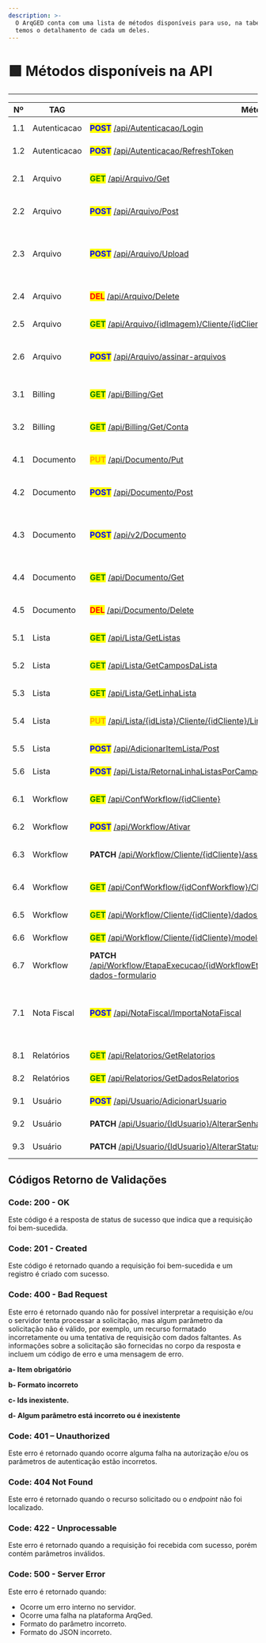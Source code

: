 ```yaml
---
description: >-
  O ArqGED conta com uma lista de métodos disponíveis para uso, na tabela abaixo
  temos o detalhamento de cada um deles.
---
```


# 🟩 Métodos disponíveis na API

***

<table><thead><tr><th width="76" align="center">Nº</th><th width="95">TAG       </th><th width="162">Método</th><th width="376">Descrição</th><th align="center">Status</th></tr></thead><tbody><tr><td align="center">1.1</td><td>Autenticacao</td><td><mark style="color:blue;"><strong>POST</strong></mark> <a href="1.-autenticacao.md#id-1.1.post-gerar-token-de-autenticacao-v1">/api/Autenticacao/Login</a></td><td> Gerar token de autenticação V1</td><td align="center">Disponível</td></tr><tr><td align="center">1.2</td><td>Autenticacao</td><td><mark style="color:blue;"><strong>POST</strong></mark> <a href="1.-autenticacao.md#id-1.2.post-atualizar-token-de-autenteicacao-v1">/api/Autenticacao/RefreshToken</a></td><td>Atualizar token de autenticação V1</td><td align="center">Disponível</td></tr><tr><td align="center">2.1</td><td>Arquivo</td><td><mark style="color:green;"><strong>GET</strong></mark> <a href="2.-arquivo.md#id-2.1.get-buscar-arquivos-de-um-documento-v1">/api/Arquivo/Get</a></td><td>Buscar arquivos de um documento V1</td><td align="center">Disponível</td></tr><tr><td align="center">2.2</td><td>Arquivo</td><td><mark style="color:blue;"><strong>POST</strong></mark> <a href="2.-arquivo.md#id-2.2.post-cadastrar-arquivos-em-um-documento-v1">/api/Arquivo/Post</a></td><td>Cadastrar arquivos em um documento V1</td><td align="center">Disponível</td></tr><tr><td align="center">2.3</td><td>Arquivo</td><td><mark style="color:blue;"><strong>POST</strong></mark> <a href="2.-arquivo.md#id-2.3.post-cadastrar-arquivos-em-um-documento-retornando-os-ids-das-imagens-v1">/api/Arquivo/Upload</a></td><td>Cadastrar arquivos em um documento, retornando os id's das imagens V1</td><td align="center">Disponível</td></tr><tr><td align="center">2.4</td><td>Arquivo</td><td><mark style="color:red;"><strong>DEL</strong></mark> <a href="2.-arquivo.md#id-2.4.delete-deletar-um-arquivo-de-um-documento-v1">/api/Arquivo/Delete</a></td><td>Deletar um arquivo de um documento V1</td><td align="center">Disponível</td></tr><tr><td align="center">2.5</td><td>Arquivo</td><td><mark style="color:green;"><strong>GET</strong></mark> <a href="2.-arquivo.md#id-2.5.get-buscar-arquivo-de-um-cliente-v1">/api/Arquivo/{idImagem}/Cliente/{idCliente}</a></td><td>Buscar arquivo de um cliente V1</td><td align="center">Disponível</td></tr><tr><td align="center">2.6</td><td>Arquivo</td><td><mark style="color:blue;"><strong>POST</strong></mark> <a href="2.-arquivo.md#id-2.6.post-assinar-eletronicamente-arquivos-de-um-cliente-v1">/api/Arquivo/assinar-arquivos</a></td><td>Assinar eletronicamente arquivos de um Cliente V1</td><td align="center">Disponível</td></tr><tr><td align="center">3.1</td><td>Billing</td><td><mark style="color:green;"><strong>GET</strong></mark> /<a href="3.-billing.md#id-3.1.get-buscar-as-faturas-de-uma-unidade-v1">api/Billing/Get</a></td><td>Buscar as faturas de uma unidade V1</td><td align="center">Disponível</td></tr><tr><td align="center">3.2</td><td>Billing</td><td><mark style="color:green;"><strong>GET</strong></mark> <a href="3.-billing.md#id-3.2.get-buscar-os-dados-de-uma-fatura-da-unidade-v1">/api/Billing/Get/Conta</a></td><td>Buscar os dados de uma fatura da unidade V1</td><td align="center">Disponível</td></tr><tr><td align="center">4.1</td><td>Documento</td><td><mark style="color:orange;"><strong>PUT</strong></mark> <a href="4.-documento.md#id-4.1.put-alterar-um-documento-de-um-cliente-v1">/api/Documento/Put</a></td><td>Alterar um documento de um Cliente V1</td><td align="center">Disponível</td></tr><tr><td align="center">4.2</td><td>Documento</td><td><mark style="color:blue;"><strong>POST</strong></mark> <a href="4.-documento.md#id-4.2.post-cadastrar-um-documento-de-um-cliente-v1">/api/Documento/Post</a></td><td>Cadastrar um documento de um Cliente V1</td><td align="center">Disponível</td></tr><tr><td align="center">4.3</td><td>Documento</td><td><mark style="color:blue;"><strong>POST</strong></mark> <a href="4.-documento.md#id-4.3.post-cadastrar-um-documento-de-um-cliente-com-compartilhamento-v2">/api/v2/Documento</a></td><td>Cadastrar um documento de um Cliente: com compartilhamento V2</td><td align="center">Disponível</td></tr><tr><td align="center">4.4</td><td>Documento</td><td><mark style="color:green;"><strong>GET</strong></mark> <a href="4.-documento.md#id-4.4.get-buscar-documentos-de-um-cliente-v1">/api/Documento/Get</a></td><td>Buscar documentos de um Cliente V1</td><td align="center">Disponível</td></tr><tr><td align="center">4.5</td><td>Documento</td><td><mark style="color:red;"><strong>DEL</strong></mark> <a href="4.-documento.md#id-4.5.delete-deletar-um-documento-de-um-cliente-v1">/api/Documento/Delete</a></td><td>Deletar um documento de um Cliente V1</td><td align="center">Disponível</td></tr><tr><td align="center">5.1</td><td>Lista</td><td><mark style="color:green;"><strong>GET</strong></mark> <a href="5.-lista.md#id-5.1.get-buscar-as-listas-do-cliente-v1">/api/Lista/GetListas</a></td><td>Buscar as listas do Cliente V1</td><td align="center">Disponível</td></tr><tr><td align="center">5.2</td><td>Lista</td><td><mark style="color:green;"><strong>GET</strong></mark> <a href="5.-lista.md#id-5.2.get-buscar-os-campos-de-uma-lista-v1">/api/Lista/GetCamposDaLista</a></td><td>Buscar os campos de uma Lista V1</td><td align="center">Disponível</td></tr><tr><td align="center">5.3</td><td>Lista</td><td><mark style="color:green;"><strong>GET</strong></mark> <a href="5.-lista.md#id-5.3.get-buscar-os-dados-de-uma-lista-v1">/api/Lista/GetLinhaLista</a></td><td>Buscar os dados de uma Lista V1</td><td align="center">Disponível</td></tr><tr><td align="center">5.4</td><td>Lista</td><td><mark style="color:orange;"><strong>PUT</strong></mark> <a href="5.-lista.md#id-5.4.put-alterar-dados-de-um-item-de-lista-v1">/api/Lista/{idLista}/Cliente/{idCliente}/LinhaLista/{idLinhaLista}</a></td><td>Alterar dados de um item de lista V1</td><td align="center">Disponível</td></tr><tr><td align="center">5.5</td><td>Lista</td><td><mark style="color:blue;"><strong>POST</strong></mark> <a href="5.-lista.md#id-5.5.post-cadastrar-um-item-de-lista-v1">/api/AdicionarItemLista/Post</a></td><td>Cadastrar um item de lista V1</td><td align="center">Disponível</td></tr><tr><td align="center">5.6</td><td>Lista</td><td><mark style="color:blue;"><strong>POST</strong></mark> <a href="5.-lista.md#id-5.6.post-buscar-itens-de-lista-v1">/api/Lista/RetornaLinhaListasPorCampoValor/{idLista}/{idUnidade}/{idCliente}</a></td><td>Buscar itens de lista V1</td><td align="center">Disponível</td></tr><tr><td align="center">6.1</td><td>Workflow</td><td><mark style="color:green;"><strong>GET</strong></mark> <a href="6.-workflow.md#id-6.1.get-buscar-configuracoes-de-fluxos-v1">/api/ConfWorkflow/{idCliente}</a></td><td>Buscar configurações de fluxos V1</td><td align="center">Disponível</td></tr><tr><td align="center">6.2</td><td>Workflow</td><td><mark style="color:blue;"><strong>POST</strong></mark> <a href="6.-workflow.md#id-6.2.post-ativar-um-fluxo-v1">/api/Workflow/Ativar</a></td><td>Ativar um fluxo V1</td><td align="center">Disponível</td></tr><tr><td align="center">6.3</td><td>Workflow</td><td><strong>PATCH</strong> <a href="6.-workflow.md#id-6.3.patch-associar-documentos-a-um-fluxo-v1">/api/Workflow/Cliente/{idCliente}/associar-documentos</a></td><td>Associar documentos a um fluxo V1</td><td align="center">Disponível</td></tr><tr><td align="center">6.4</td><td>Workflow</td><td><mark style="color:green;"><strong>GET</strong></mark> <a href="6.-workflow.md#id-6.4.get-buscar-fluxos-ativados-de-uma-configuracao-v1">/api/ConfWorkflow/{idConfWorkflow}/Cliente/{idCliente}/fluxos-ativados</a></td><td>Buscar fluxos ativados de uma configuração V1</td><td align="center">Disponível</td></tr><tr><td align="center">6.5</td><td>Workflow</td><td><mark style="color:green;"><strong>GET</strong></mark> <a href="6.-workflow.md#id-6.5.get-buscar-dados-de-um-fluxo-v1">/api/Workflow/Cliente/{idCliente}/dados-fluxo</a></td><td>Buscar dados de um fluxo V1</td><td align="center">Disponível</td></tr><tr><td align="center">6.6</td><td>Workflow</td><td><mark style="color:green;"><strong>GET</strong></mark> <a href="6.-workflow.md#id-6.6.get-buscar-modelo-de-um-fluxo-v1">/api/Workflow/Cliente/{idCliente}/modelo-fluxo</a></td><td>Buscar modelo de um fluxo V1</td><td align="center">Disponível</td></tr><tr><td align="center">6.7</td><td>Workflow</td><td><strong>PATCH</strong> <a href="6.-workflow.md#id-6.7.patch-atualizar-formulario-de-um-fluxo-v1">/api/Workflow/EtapaExecucao/{idWorkflowEtapaExecucao}/Cliente/{idCliente}/atualizar-dados-formulario</a></td><td>Atualizar formulário de um fluxo V1</td><td align="center">Disponível</td></tr><tr><td align="center">7.1</td><td>Nota Fiscal</td><td><mark style="color:blue;"><strong>POST</strong></mark> <a href="7.-nota-fiscal.md#id-7.1.post-cadastrar-nota-fiscal-como-documento-nao-usar-este-metodo.-usar-o-metodo-post-documento">/api/NotaFiscal/ImportaNotaFiscal</a></td><td>Cadastrar nota fiscal como documento: não usar este método. Usar o método POST Documento</td><td align="center">Disponível</td></tr><tr><td align="center">8.1</td><td>Relatórios</td><td><mark style="color:green;"><strong>GET</strong></mark> <a href="8.-relatorios.md#id-8.1.get-buscar-relatorios-v1">/api/Relatorios/GetRelatorios</a></td><td>Buscar relatórios V1</td><td align="center">Disponível</td></tr><tr><td align="center">8.2</td><td>Relatórios</td><td><mark style="color:green;"><strong>GET</strong></mark> <a href="8.-relatorios.md#id-8.2.get-buscar-dados-de-um-relatorio-v1">/api/Relatorios/GetDadosRelatorios</a></td><td>Buscar dados de um relatório V1</td><td align="center">Disponível</td></tr><tr><td align="center">9.1</td><td>Usuário</td><td><mark style="color:blue;"><strong>POST</strong></mark> <a href="9.-usuario.md#id-9.1.post-cadastrar-um-usuario-v1">/api/Usuario/AdicionarUsuario</a></td><td>Cadastrar um usuário V1</td><td align="center">Disponível</td></tr><tr><td align="center">9.2</td><td>Usuário</td><td><strong>PATCH</strong> <a href="9.-usuario.md#id-9.2.patch-alterar-senha-de-um-usuario-v1">/api/Usuario/{IdUsuario}/AlterarSenhaUsuario</a></td><td>Alterar senha de um usuário V1</td><td align="center">Disponível</td></tr><tr><td align="center">9.3</td><td>Usuário</td><td><strong>PATCH</strong> <a href="9.-usuario.md#id-9.3.patch-alterar-status-de-um-usuario-v1">/api/Usuario/{IdUsuario}/AlterarStatusUsuario</a></td><td>Alterar status de um usuário V1</td><td align="center">Disponível</td></tr></tbody></table>

## Códigos Retorno de Validações

### Code: 200 - OK

Este código é a resposta de status de sucesso que indica que a requisição foi bem-sucedida.

### Code: 201 - Created

Este código é retornado quando a requisição foi bem-sucedida e um registro é criado com sucesso.

### Code: 400 - Bad Request

Este erro é retornado quando não for possível interpretar a requisição e/ou o servidor tenta processar a solicitação, mas algum parâmetro da solicitação não é válido, por exemplo, um recurso formatado incorretamente ou uma tentativa de requisição com dados faltantes. As informações sobre a solicitação são fornecidas no corpo da resposta e incluem um código de erro e uma mensagem de erro.

**a-      Item obrigatório**

**b-      Formato incorreto**

**c-       Ids inexistente.**

**d-      Algum parâmetro está incorreto ou é inexistente**

### Code: 401 – Unauthorized

Este erro é retornado quando ocorre alguma falha na autorização e/ou os parâmetros de autenticação estão incorretos.

### Code: 404 Not Found

Este erro é retornado quando o recurso solicitado ou o _endpoint_ não foi localizado.

### Code: 422 - Unprocessable

Este erro é retornado quando a requisição foi recebida com sucesso, porém contém parâmetros inválidos.

### Code: 500  - Server Error

Este erro é retornado quando:

* Ocorre um erro interno no servidor.
* Ocorre uma falha na plataforma ArqGed.
* Formato do parâmetro incorreto.
* Formato do JSON incorreto.

&#x20;

